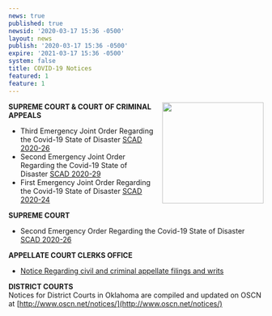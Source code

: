 ```yaml
---
news: true
published: true
newsid: '2020-03-17 15:36 -0500'
layout: news
publish: '2020-03-17 15:36 -0500'
expire: '2021-03-17 15:36 -0500'
system: false
title: COVID-19 Notices
featured: 1
feature: 1
---
```

<a href="http://www.oscn.net/notices/"><img src="http://www.oscn.net/notices/covid-19.jpg" style="margin: 0 0em 1em 1em; width: 200px; float: right;" /></a>

**SUPREME COURT & COURT OF CRIMINAL APPEALS**  
- Third Emergency Joint Order Regarding the Covid-19 State of Disaster [SCAD 2020-26](http://www.oscn.net/images/news/SCAD-2020-36.pdf)
- Second Emergency Joint Order Regarding the Covid-19 State of Disaster [SCAD 2020-29](http://www.oscn.net/images/news/SCAD-2020-29.pdf)  
- First Emergency Joint Order Regarding the Covid-19 State of Disaster [SCAD 2020-24](http://www.oscn.net/images/news/SCAD-2020-24.pdf)

**SUPREME COURT**  
- Second Emergency Order Regarding the Covid-19 State of Disaster [SCAD 2020-26](http://www.oscn.net/images/news/SCAD-2020-26.pdf)

**APPELLATE COURT CLERKS OFFICE**  
- [Notice Regarding civil and criminal appellate filings and writs](http://www.oscn.net/notices/appellate-court-clerks-office.pdf)

**DISTRICT COURTS**  
Notices for District Courts in Oklahoma are compiled and updated on OSCN at [http://www.oscn.net/notices/](http://www.oscn.net/notices/)

<div style="clear:both;"></div>
